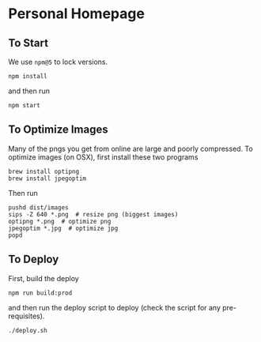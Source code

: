 # Personal Homepage

## To Start
We use `npm@5` to lock versions.
```
npm install
```
and then run
```
npm start
```

## To Optimize Images
Many of the pngs you get from online are large and poorly compressed.  To optimize images (on OSX), first install these two programs
```
brew install optipng
brew install jpegoptim
```

Then run
```
pushd dist/images
sips -Z 640 *.png  # resize png (biggest images)
optipng *.png  # optimize png
jpegoptim *.jpg  # optimize jpg
popd
```

## To Deploy
First, build the deploy
```
npm run build:prod
```

and then run the deploy script to deploy (check the script for any pre-requisites).
```
./deploy.sh
```
